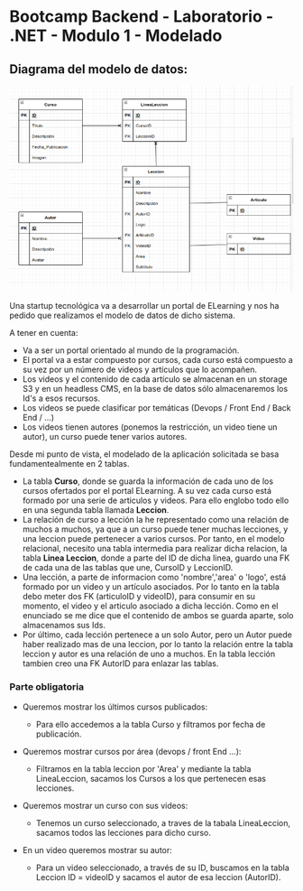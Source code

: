 # Bootcamp Backend - Laboratorio - .NET - Modulo 1 - Modelado

## Diagrama del modelo de datos:

![modelado](modelado.png)

Una startup tecnológica va a desarrollar un portal de ELearning y nos ha pedido que realizamos el modelo de datos de dicho sistema.

A tener en cuenta:

- Va a ser un portal orientado al mundo de la programación.
- El portal va a estar compuesto por cursos, cada curso está compuesto a su vez por un número de videos y artículos que lo acompañen.
- Los videos y el contenido de cada artículo se almacenan en un storage S3 y en un headless CMS, en la base de datos sólo almacenaremos los Id's a esos recursos.
- Los videos se puede clasificar por temáticas (Devops / Front End / Back End / ...)
- Los videos tienen autores (ponemos la restricción, un video tiene un autor), un curso puede tener varios autores.

Desde mi punto de vista, el modelado de la aplicación solicitada se basa fundamentealmente en 2 tablas.
+ La tabla **Curso**, donde se guarda la información de cada uno de los cursos ofertados por el portal ELearning. A su vez cada curso está formado por una serie de articulos y videos. Para ello englobo todo ello en una segunda tabla llamada **Leccion**.
+ La relación de curso a lección la he representado como una relación de muchos a muchos, ya que a un curso puede tener muchas lecciones, y una leccion puede pertenecer a varios cursos. Por tanto, en el modelo relacional, necesito una tabla intermedia para realizar dicha relacion, la tabla **Linea Leccion**, donde a parte del ID de dicha linea, guardo una FK de cada una de las tablas que une, CursoID y LeccionID.
+ Una lección, a parte de informacion como 'nombre','area' o 'logo', está formado por un video y un artículo asociados. Por lo tanto en la tabla debo meter dos FK (articuloID y videoID), para consumir en su momento, el video y el articulo asociado a dicha lección. Como en el enunciado se me dice que el contenido de ambos se guarda aparte, solo almacenamos sus Ids.
+ Por último, cada lección pertenece a un solo Autor, pero un Autor puede haber realizado mas de una leccion, por lo tanto la relación entre la tabla leccion y autor es una relación de uno a muchos. En la tabla lección tambien creo una FK AutorID para enlazar las tablas.

### Parte obligatoria

- Queremos mostrar los últimos cursos publicados:

   + Para ello accedemos a la tabla Curso y filtramos por fecha de publicación.
- Queremos mostrar cursos por área (devops / front End ...):

   + Filtramos en la tabla leccion por 'Area' y mediante la tabla LineaLeccion, sacamos los Cursos a los que pertenecen esas lecciones.
- Queremos mostrar un curso con sus videos:

   + Tenemos un curso seleccionado, a traves de la tabala LineaLeccion, sacamos todos las lecciones para dicho curso.
- En un video queremos mostrar su autor:

   + Para un video seleccionado, a través de su ID, buscamos en la tabla Leccion ID = videoID y sacamos el autor de esa leccion (AutorID).






